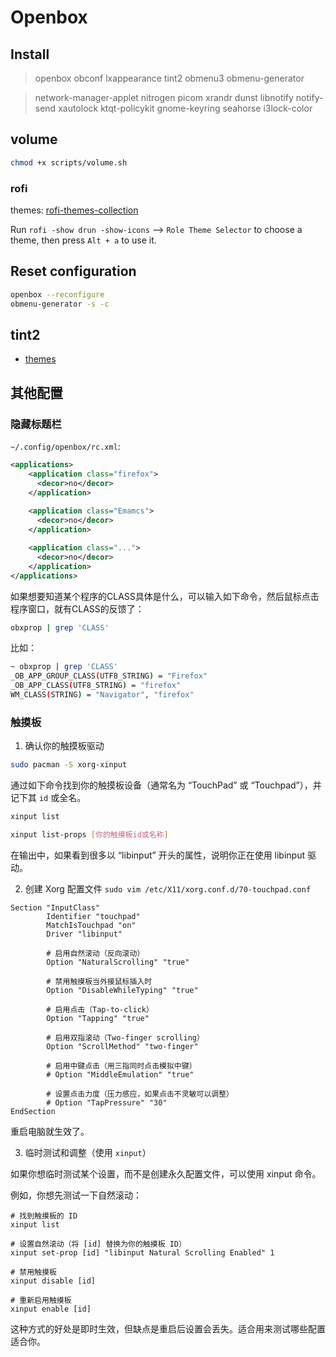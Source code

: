 # Openbox

## Install
> openbox obconf lxappearance tint2 obmenu3 obmenu-generator

> network-manager-applet nitrogen picom xrandr dunst libnotify notify-send xautolock ktqt-policykit gnome-keyring seahorse i3lock-color

## volume
```sh
chmod +x scripts/volume.sh
```
### rofi
themes: [rofi-themes-collection](https://github.com/newmanls/rofi-themes-collection)

Run `rofi -show drun -show-icons` --> `Role Theme Selector` to choose a theme, then press `Alt + a` to use it.

## Reset configuration
```sh
openbox --reconfigure
obmenu-generator -s -c
```
## tint2

- [themes](https://github.com/addy-dclxvi/tint2-theme-collections)

## 其他配置
### 隐藏标题栏
`~/.config/openbox/rc.xml`:
```xml
<applications>
    <application class="firefox">
      <decor>no</decor>
    </application>
     
    <application class="Emamcs">
      <decor>no</decor>
    </application>

    <application class="...">
      <decor>no</decor>
    </application>
</applications>
```
如果想要知道某个程序的CLASS具体是什么，可以输入如下命令，然后鼠标点击程序窗口，就有CLASS的反馈了：

```sh
obxprop | grep 'CLASS'
```
比如：
```sh
~ obxprop | grep 'CLASS'
_OB_APP_GROUP_CLASS(UTF8_STRING) = "Firefox"
_OB_APP_CLASS(UTF8_STRING) = "firefox"
WM_CLASS(STRING) = "Navigator", "firefox"
```
### 触摸板
1. 确认你的触摸板驱动
```sh
sudo pacman -S xorg-xinput
```
通过如下命令找到你的触摸板设备（通常名为 “TouchPad” 或 “Touchpad”），并记下其 `id` 或全名。
```sh
xinput list
```
```sh
xinput list-props [你的触摸板id或名称]
```
在输出中，如果看到很多以 “libinput” 开头的属性，说明你正在使用 libinput 驱动。

2. 创建 Xorg 配置文件
`sudo vim /etc/X11/xorg.conf.d/70-touchpad.conf`

```
Section "InputClass"
        Identifier "touchpad"
        MatchIsTouchpad "on"
        Driver "libinput"
        
        # 启用自然滚动（反向滚动）
        Option "NaturalScrolling" "true"
        
        # 禁用触摸板当外接鼠标插入时
        Option "DisableWhileTyping" "true"
        
        # 启用点击（Tap-to-click）
        Option "Tapping" "true"
        
        # 启用双指滚动（Two-finger scrolling）
        Option "ScrollMethod" "two-finger"
        
        # 启用中键点击（用三指同时点击模拟中键）
        # Option "MiddleEmulation" "true"
        
        # 设置点击力度（压力感应，如果点击不灵敏可以调整）
        # Option "TapPressure" "30"
EndSection
```
重启电脑就生效了。

3. 临时测试和调整（使用 `xinput`）

如果你想临时测试某个设置，而不是创建永久配置文件，可以使用 xinput 命令。

例如，你想先测试一下自然滚动：
```
# 找到触摸板的 ID
xinput list

# 设置自然滚动（将 [id] 替换为你的触摸板 ID）
xinput set-prop [id] "libinput Natural Scrolling Enabled" 1

# 禁用触摸板
xinput disable [id]

# 重新启用触摸板
xinput enable [id]

```
这种方式的好处是即时生效，但缺点是重启后设置会丢失。适合用来测试哪些配置适合你。
